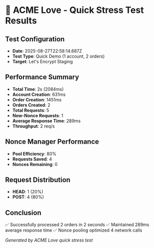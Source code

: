 # 🚀 ACME Love - Quick Stress Test Results

## Test Configuration
- **Date**: 2025-08-27T22:58:14.687Z
- **Test Type**: Quick Demo (1 account, 2 orders)
- **Target**: Let's Encrypt Staging

## Performance Summary
- **Total Time**: 2s (2084ms)
- **Account Creation**: 631ms
- **Order Creation**: 1451ms
- **Orders Created**: 2
- **Total Requests**: 5
- **New-Nonce Requests**: 1
- **Average Response Time**: 289ms
- **Throughput**: 2 req/s

## Nonce Manager Performance
- **Pool Efficiency**: 80%
- **Requests Saved**: 4
- **Nonces Remaining**: 0

## Request Distribution
- **HEAD**: 1 (20%)
- **POST**: 4 (80%)

## Conclusion
✅ Successfully processed 2 orders in 2 seconds
✅ Maintained 289ms average response time
✅ Nonce pooling optimized 4 network calls

*Generated by ACME Love quick stress test*

